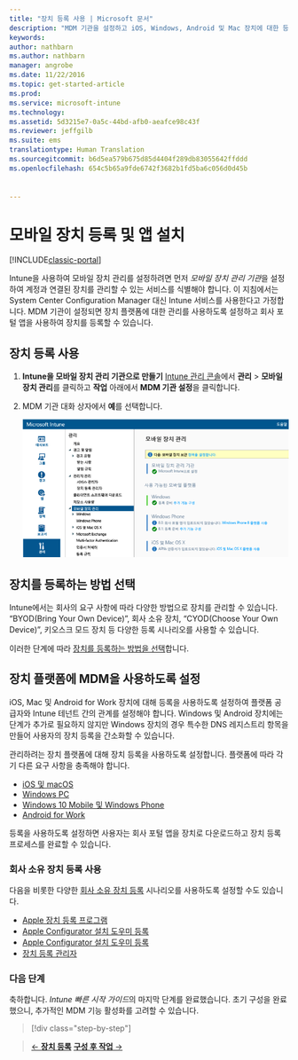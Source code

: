 ```yaml
---
title: "장치 등록 사용 | Microsoft 문서"
description: "MDM 기관을 설정하고 iOS, Windows, Android 및 Mac 장치에 대한 등록을 사용하도록 설정합니다."
keywords: 
author: nathbarn
ms.author: nathbarn
manager: angrobe
ms.date: 11/22/2016
ms.topic: get-started-article
ms.prod: 
ms.service: microsoft-intune
ms.technology: 
ms.assetid: 5d3215e7-0a5c-44bd-afb0-aeafce98c43f
ms.reviewer: jeffgilb
ms.suite: ems
translationtype: Human Translation
ms.sourcegitcommit: b6d5ea579b675d85d4404f289db83055642ffddd
ms.openlocfilehash: 654c5b65a9fde6742f3682b1fd5ba6c056d0d45b


---
```


# <a name="enroll-mobile-devices-and-install-an-app"></a>모바일 장치 등록 및 앱 설치

[!INCLUDE[classic-portal](../includes/classic-portal.md)]

Intune을 사용하여 모바일 장치 관리를 설정하려면 먼저 *모바일 장치 관리 기관*을 설정하여 계정과 연결된 장치를 관리할 수 있는 서비스를 식별해야 합니다. 이 지침에서는 System Center Configuration Manager 대신 Intune 서비스를 사용한다고 가정합니다. MDM 기관이 설정되면 장치 플랫폼에 대한 관리를 사용하도록 설정하고 회사 포털 앱을 사용하여 장치를 등록할 수 있습니다.

## <a name="enable-device-enrollment"></a>장치 등록 사용

1. **Intune을 모바일 장치 관리 기관으로 만들기** 
    [Intune 관리 콘솔](https://manage.microsoft.com/)에서 **관리** > **모바일 장치 관리**를 클릭하고 **작업** 아래에서 **MDM 기관 설정**을 클릭합니다.  

2. MDM 기관 대화 상자에서 **예**를 선택합니다.

    ![관리 콘솔. Intune에 MDM 설정](./media/mdmAuthority.png)

## <a name="choose-how-to-enroll-devices"></a>장치를 등록하는 방법 선택

Intune에서는 회사의 요구 사항에 따라 다양한 방법으로 장치를 관리할 수 있습니다. “BYOD(Bring Your Own Device)”, 회사 소유 장치, “CYOD(Choose Your Own Device)”, 키오스크 모드 장치 등 다양한 등록 시나리오를 사용할 수 있습니다.

이러한 단계에 따라 [장치를 등록하는 방법을 선택](choose-how-to-enroll-devices1.md)합니다.

## <a name="enable-mdm-for-your-device-platform"></a>장치 플랫폼에 MDM을 사용하도록 설정
iOS, Mac 및 Android for Work 장치에 대해 등록을 사용하도록 설정하여 플랫폼 공급자와 Intune 테넌트 간의 관계를 설정해야 합니다. Windows 및 Android 장치에는 단계가 추가로 필요하지 않지만 Windows 장치의 경우 특수한 DNS 레지스트리 항목을 만들어 사용자의 장치 등록을 간소화할 수 있습니다.

관리하려는 장치 플랫폼에 대해 장치 등록을 사용하도록 설정합니다. 플랫폼에 따라 각기 다른 요구 사항을 충족해야 합니다.

-  [iOS 및 macOS](https://docs.microsoft.com/intune/deploy-use/set-up-ios-and-mac-management-with-microsoft-intune.md)
-  [Windows PC](https://docs.microsoft.com/intune/deploy-use/set-up-windows-device-management-with-microsoft-intune)
-  [Windows 10 Mobile 및 Windows Phone](https://docs.microsoft.com/intune/deploy-use/set-up-windows-phone-management-with-microsoft-intune)
- [Android for Work](https://docs.microsoft.com/intune/deploy-use/set-up-android-for-work)

등록을 사용하도록 설정하면 사용자는 회사 포털 앱을 장치로 다운로드하고 장치 등록 프로세스를 완료할 수 있습니다.

### <a name="enable-company-owned-device-enrollment"></a>회사 소유 장치 등록 사용
다음을 비롯한 다양한 [회사 소유 장치 등록](https://docs.microsoft.com/intune/deploy-use/manage-corporate-owned-devices) 시나리오를 사용하도록 설정할 수도 있습니다.
- [Apple 장치 등록 프로그램](https://docs.microsoft.com/intune/deploy-use/ios-device-enrollment-program-in-microsoft-intune)
- [Apple Configurator 설치 도우미 등록](https://docs.microsoft.com/intune/deploy-use/ios-setup-assistant-enrollment-in-microsoft-intune)
- [Apple Configurator 설치 도우미 등록](https://docs.microsoft.com/intune/deploy-use/ios-direct-enrollment-in-microsoft-intune)
- [장치 등록 관리자](https://docs.microsoft.com/intune/deploy-use/enroll-corporate-owned-devices-with-the-device-enrollment-manager-in-microsoft-intune)

### <a name="next-steps"></a>다음 단계
축하합니다. *Intune 빠른 시작 가이드*의 마지막 단계를 완료했습니다. 초기 구성을 완료했으니, 추가적인 MDM 기능 활성화를 고려할 수 있습니다.

>[!div class="step-by-step"]

>[&larr; **장치 등록**](.\start-with-a-paid-subscription-to-microsoft-intune-step-8.md)     [**구성 후 작업** &rarr;](.\post-configuration-tasks.md)  



<!--HONumber=Dec16_HO2-->


